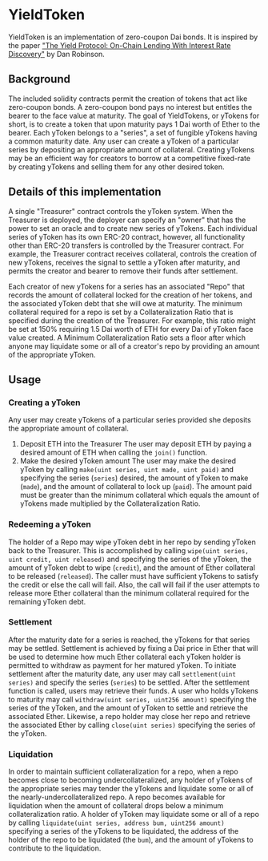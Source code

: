 # YieldToken

YieldToken is an implementation of zero-coupon Dai bonds. It is inspired by the paper ["The Yield Protocol: On-Chain Lending With
Interest Rate Discovery"](http://research.paradigm.xyz/Yield.pdf) by Dan Robinson.

## Background

The included solidity contracts permit the creation of tokens that act like zero-coupon bonds. A zero-coupon bond pays no interest but entitles the bearer to the face value at maturity. The goal of YieldTokens, or yTokens for short, is to create a token that upon maturity pays 1 Dai worth of Ether to the bearer. Each yToken belongs to a "series", a set of fungible yTokens having a common maturity date. Any user can create a yToken of a particular series by depositing an appropriate amount of collateral. Creating yTokens may be an efficient way for creators to borrow at a competitive fixed-rate by creating yTokens and selling them for any other desired token.

## Details of this implementation

A single "Treasurer" contract controls the yToken system. When the Treasurer is deployed, the deployer can specify an "owner" that has the power to set an oracle and to create new series of yTokens. Each individual series of yToken has its own ERC-20 contract, however, all functionality other than ERC-20 transfers is controlled by the Treasurer contract. For example, the Treasurer contract receives collateral, controls the creation of new yTokens, receives the signal to settle a yToken after maturity, and permits the creator and bearer to remove their funds after settlement.

Each creator of new yTokens for a series has an associated "Repo" that records the amount of collateral locked for the creation of her tokens, and the associated yToken debt that she will owe at maturity. The minimum collateral required for a repo is set by a Collateralization Ratio that is specified during the creation of the Treasurer. For example, this ratio might be set at 150% requiring 1.5 Dai worth of ETH for every Dai of yToken face value created. A Minimum Collateralization Ratio sets a floor after which anyone may liquidate some or all of a creator's repo by providing an amount of the appropriate yToken.

## Usage

### Creating a yToken

Any user may create yTokens of a particular series provided she deposits the appropriate amount of collateral.

1. Deposit ETH into the Treasurer
    The user may deposit ETH by paying a desired amount of ETH when calling the `join()` function.
2. Make the desired yToken amount
    The user may make the desired yToken by calling `make(uint series, uint made, uint paid)` and specifying the series (`series`) desired, the amount of yToken to make (`made`), and the amount of collateral to lock up (`paid`). The amount paid must be greater than the minimum collateral which equals the amount of yTokens made multiplied by the Collateralization Ratio.


### Redeeming a yToken

The holder of a Repo may wipe yToken debt in her repo by sending yToken back to the Treasurer. This is accomplished by calling `wipe(uint series, uint credit, uint released)` and specifying the series of the yToken, the amount of yToken debt to wipe (`credit`), and the amount of Ether collateral to be released (`released`). The caller must have sufficient yTokens to satisfy the credit or else the call will fail. Also, the call will fail if the user attempts to release more Ether collateral than the minimum collateral required for the remaining yToken debt.


### Settlement

After the maturity date for a series is reached, the yTokens for that series may be settled.  Settlement is achieved by fixing a Dai price in Ether that will be used to determine how much Ether collateral each yToken holder is permitted to withdraw as payment for her matured yToken. To initiate settlement after the maturity date, any user may call `settlement(uint series)` and specify the series (`series`) to be settled. After the settlement function is called, users may retrieve their funds. A user who holds yTokens to maturity may call `withdraw(uint series, uint256 amount)` specifying the series of the yToken, and the amount of yToken to settle and retrieve the associated Ether. Likewise, a repo holder may close her repo and retrieve the associated Ether by calling `close(uint series)` specifying the series of the yToken.

### Liquidation

In order to maintain sufficient collateralization for a repo, when a repo becomes close to becoming undercollateralized, any holder of yTokens of the appropriate series may tender the yTokens and liquidate some or all of the nearly-undercollateralized repo. A repo becomes available for liquidation when the amount of collateral drops below a minimum collateralization ratio. A holder of yToken may liquidate some or all of a repo by calling `liquidate(uint series, address bum, uint256 amount)` specifying a series of the yTokens to be liquidated, the address of the holder of the repo to be liquidated (the `bum`), and the amount of yTokens to contribute to the liquidation. 
